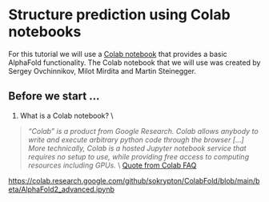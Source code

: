 # Structure prediction using Colab notebooks

For this tutorial we will use a [Colab notebook](https://colab.research.google.com/github/sokrypton/ColabFold/blob/main/AlphaFold2.ipynb) that provides a basic AlphaFold functionality.
The Colab notebook that we will use was created by Sergey Ovchinnikov, Milot Mirdita and Martin Steinegger.

## Before we start ...
1. What is a Colab notebook? \
> *“Colab” is a product from Google Research. Colab allows anybody to write and execute arbitrary python code through the browser [...] More technically, Colab is a hosted Jupyter notebook service that requires no setup to use, while providing free access to computing resources including GPUs.* \ 
[Quote from Colab FAQ](https://research.google.com/colaboratory/faq.html)


https://colab.research.google.com/github/sokrypton/ColabFold/blob/main/beta/AlphaFold2_advanced.ipynb
